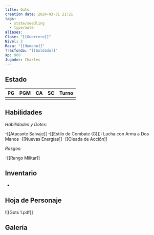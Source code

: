 ```yaml
---
title: Guts
creation date: 2024-03-31 21:21
tags:
  - state/seedling
  - type/note
aliases: 
Clase: "[[Guerrero]]"
Nivel: 2
Raza: "[[Humano]]"
Trasfondo: "[[Soldado]]"
Xp: 900
Jugador: Charles
---
```

## Estado

| PG  | PGM | CA  | SC  | Turno |
| --- | --- | --- | --- | ----- |
|     |     |     |     |       |

## Habilidades

*Habilidades y Dotes:*

-[[Atacante Salvaje]]
-[[Estilo de Combate (G)]]: Lucha con Arma a Dos Manos
-[[Nuevas Energías]]
-[[Oleada de Acción]]


*Rasgos:*

-[[Rango Militar]]


## Inventario

-

## Hoja de Personaje

![[Guts 1.pdf]]



## Galería